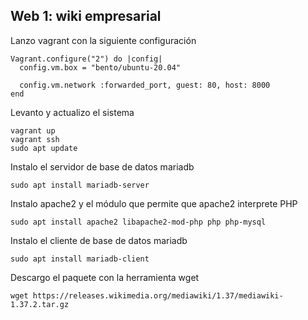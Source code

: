 ## Web 1: wiki empresarial
Lanzo vagrant con la siguiente configuración
```
Vagrant.configure("2") do |config|
  config.vm.box = "bento/ubuntu-20.04"

  config.vm.network :forwarded_port, guest: 80, host: 8000
end
```
Levanto y actualizo el sistema
```
vagrant up
vagrant ssh
sudo apt update
```
Instalo el servidor de base de datos mariadb
```
sudo apt install mariadb-server
```
Instalo apache2 y el módulo que permite que apache2 interprete PHP
```
sudo apt install apache2 libapache2-mod-php php php-mysql
```
Instalo el cliente de base de datos mariadb 
```
sudo apt install mariadb-client
```
Descargo el paquete con la herramienta wget
```
wget https://releases.wikimedia.org/mediawiki/1.37/mediawiki-1.37.2.tar.gz
```

